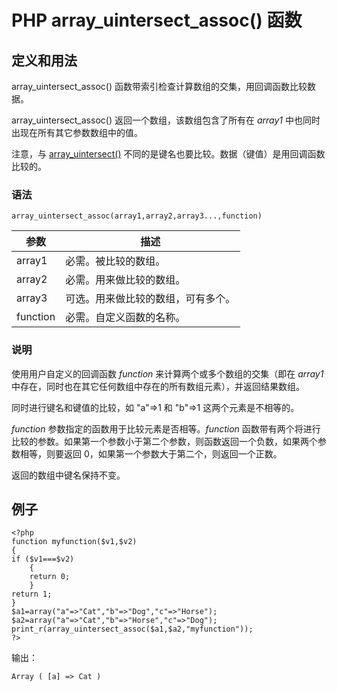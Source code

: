 # PHP array_uintersect_assoc() 函数



## 定义和用法

array_uintersect_assoc() 函数带索引检查计算数组的交集，用回调函数比较数据。

array_uintersect_assoc() 返回一个数组，该数组包含了所有在 _array1_ 中也同时出现在所有其它参数数组中的值。

注意，与 [array_uintersect()](/php/func_array_uintersect.asp "PHP array_uintersect() 函数") 不同的是键名也要比较。数据（键值）是用回调函数比较的。

### 语法

```
array_uintersect_assoc(array1,array2,array3...,function)
```

| 参数 | 描述 |
| --- | --- |
| array1 | 必需。被比较的数组。 |
| array2 | 必需。用来做比较的数组。 |
| array3 | 可选。用来做比较的数组，可有多个。 |
| function | 必需。自定义函数的名称。 |

### 说明

使用用户自定义的回调函数 _function_ 来计算两个或多个数组的交集（即在 _array1_ 中存在，同时也在其它任何数组中存在的所有数组元素），并返回结果数组。

同时进行键名和键值的比较，如 "a"=&gt;1 和 "b"=&gt;1 这两个元素是不相等的。

_function_ 参数指定的函数用于比较元素是否相等。_function_ 函数带有两个将进行比较的参数。如果第一个参数小于第二个参数，则函数返回一个负数，如果两个参数相等，则要返回 0，如果第一个参数大于第二个，则返回一个正数。

返回的数组中键名保持不变。

## 例子

```
<?php
function myfunction($v1,$v2) 
{
if ($v1===$v2)
	{
	return 0;
	}
return 1;
}
$a1=array("a"=>"Cat","b"=>"Dog","c"=>"Horse");
$a2=array("a"=>"Cat","b"=>"Horse","c"=>"Dog");
print_r(array_uintersect_assoc($a1,$a2,"myfunction"));
?>
```

输出：

```
Array ( [a] => Cat )
```



